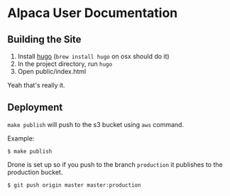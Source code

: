 # Alpaca User Documentation

## Building the Site

1. Install [hugo](https://gohugo.io/) (`brew install hugo` on osx should do it)
1. In the project directory, run `hugo`
1. Open public/index.html

Yeah that's really it.

## Deployment

`make publish` will push to the s3 bucket using `aws` command.

Example:
```
$ make publish
```

Drone is set up so if you push to the branch `production` it publishes to the production bucket.

```
$ git push origin master master:production
```
